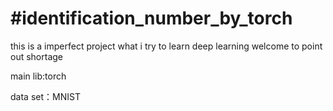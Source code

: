 #identification_number_by_torch
=========
this is a imperfect project what i try to learn deep learning
welcome to point out shortage

main lib:torch

data set：MNIST


